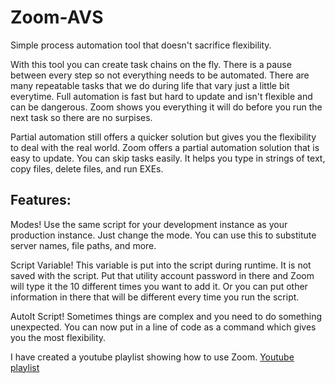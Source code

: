 Zoom-AVS
========

Simple process automation tool that doesn't sacrifice flexibility.

With this tool you can create task chains on the fly. There is a pause between every step so not everything needs to be automated. 
There are many repeatable tasks that we do during life that vary just a little bit everytime.  Full automation is fast but hard to update and isn't flexible and can be dangerous. Zoom shows you everything it will do before you run the next task so there are no surpises.

Partial automation still offers a quicker solution but gives you the flexibility to deal with the real world.  Zoom offers a partial automation solution that is easy to update. You can skip tasks easily. It helps you type in strings of text, copy files, delete files, and run EXEs. 

Features:
----------

Modes!
Use the same script for your development instance as your production instance. Just change the mode. You can use this to substitute server names, file paths, and more. 

Script Variable!
This variable is put into the script during runtime. It is not saved with the script. Put that utility account password in there and Zoom will type it the 10 different times you want to add it. Or you can put other information in there that will be different every time you run the script.

AutoIt Script!
Sometimes things are complex and you need to do something unexpected. You can now put in a line of code as a command which gives you the most flexibility.

I have created a youtube playlist showing how to use Zoom.
[Youtube playlist](https://www.youtube.com/playlist?list=PLJ99gvJC3imDHEegQFnUt2AAq4yS6oo-C)
